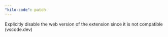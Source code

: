 ```yaml
---
"kilo-code": patch
---
```


Explicitly disable the web version of the extension since it is not compatible (vscode.dev)
